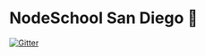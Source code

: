 # NodeSchool San Diego :school:

[![Gitter](https://badges.gitter.im/nodeschool/sandiego.svg)](https://gitter.im/nodeschool/sandiego?utm_source=badge&utm_medium=badge&utm_campaign=pr-badge)

